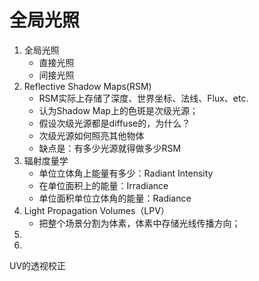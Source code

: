 # 全局光照

1. 全局光照
   - 直接光照
   - 间接光照
2. Reflective Shadow Maps(RSM)
   - RSM实际上存储了深度、世界坐标、法线、Flux、etc.
   - 认为Shadow Map上的色斑是次级光源；
   - 假设次级光源都是diffuse的，为什么？
   - 次级光源如何照亮其他物体
   - 缺点是：有多少光源就得做多少RSM
3. 辐射度量学
   - 单位立体角上能量有多少：Radiant Intensity
   - 在单位面积上的能量：Irradiance
   - 单位面积单位立体角的能量：Radiance 
4. Light Propagation Volumes（LPV）
   -  把整个场景分割为体素，体素中存储光线传播方向；
5. 
6. 

UV的透视校正

